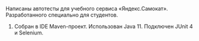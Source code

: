 Написаны автотесты для учебного сервиса «Яндекс.Самокат». Разработанного специально для студентов.
1. Собран в IDE Maven-проект. Использован Java 11. Подключен JUnit 4 и Selenium.
